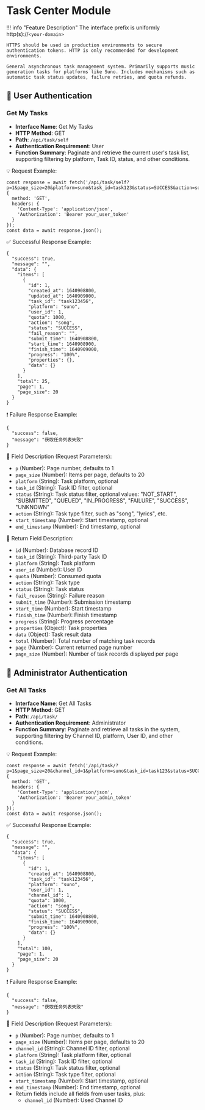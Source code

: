 # Task Center Module

!!! info "Feature Description"
    The interface prefix is uniformly http(s)://`<your-domain>`

    HTTPS should be used in production environments to secure authentication tokens. HTTP is only recommended for development environments.

    General asynchronous task management system. Primarily supports music generation tasks for platforms like Suno. Includes mechanisms such as automatic task status updates, failure retries, and quota refunds.

## 🔐 User Authentication

### Get My Tasks

- **Interface Name**: Get My Tasks
- **HTTP Method**: GET
- **Path**: `/api/task/self`
- **Authentication Requirement**: User
- **Function Summary**: Paginate and retrieve the current user's task list, supporting filtering by platform, Task ID, status, and other conditions.

💡 Request Example:

```
const response = await fetch('/api/task/self?p=1&page_size=20&platform=suno&task_id=task123&status=SUCCESS&action=song&start_timestamp=1640908800&end_timestamp=1640995200', {  
  method: 'GET',  
  headers: {  
    'Content-Type': 'application/json',  
    'Authorization': 'Bearer your_user_token'  
  }  
});  
const data = await response.json();
```

✅ Successful Response Example:

```
{  
  "success": true,  
  "message": "",  
  "data": {  
    "items": [  
      {  
        "id": 1,  
        "created_at": 1640908800,  
        "updated_at": 1640909000,  
        "task_id": "task123456",  
        "platform": "suno",  
        "user_id": 1,  
        "quota": 1000,  
        "action": "song",  
        "status": "SUCCESS",  
        "fail_reason": "",  
        "submit_time": 1640908800,  
        "start_time": 1640908900,  
        "finish_time": 1640909000,  
        "progress": "100%",  
        "properties": {},  
        "data": {}  
      }
    ],  
    "total": 25,  
    "page": 1,  
    "page_size": 20  
  }  
}
```

❗ Failure Response Example:

```
{  
  "success": false,  
  "message": "获取任务列表失败"  
}
```

🧾 Field Description (Request Parameters):

- `p` (Number): Page number, defaults to 1
- `page_size` (Number): Items per page, defaults to 20
- `platform` (String): Task platform, optional
- `task_id` (String): Task ID filter, optional
- `status` (String): Task status filter, optional values: "NOT_START", "SUBMITTED", "QUEUED", "IN_PROGRESS", "FAILURE", "SUCCESS", "UNKNOWN"
- `action` (String): Task type filter, such as "song", "lyrics", etc.
- `start_timestamp` (Number): Start timestamp, optional
- `end_timestamp` (Number): End timestamp, optional

🧾 Return Field Description:

- `id` (Number): Database record ID
- `task_id` (String): Third-party Task ID
- `platform` (String): Task platform
- `user_id` (Number): User ID
- `quota` (Number): Consumed quota
- `action` (String): Task type
- `status` (String): Task status
- `fail_reason` (String): Failure reason
- `submit_time` (Number): Submission timestamp
- `start_time` (Number): Start timestamp
- `finish_time` (Number): Finish timestamp
- `progress` (String): Progress percentage
- `properties` (Object): Task properties
- `data` (Object): Task result data
- `total` (Number): Total number of matching task records
- `page` (Number): Current returned page number
- `page_size` (Number): Number of task records displayed per page

## 🔐 Administrator Authentication

### Get All Tasks

- **Interface Name**: Get All Tasks
- **HTTP Method**: GET
- **Path**: `/api/task/`
- **Authentication Requirement**: Administrator
- **Function Summary**: Paginate and retrieve all tasks in the system, supporting filtering by Channel ID, platform, User ID, and other conditions.

💡 Request Example:

```
const response = await fetch('/api/task/?p=1&page_size=20&channel_id=1&platform=suno&task_id=task123&status=SUCCESS&action=song&start_timestamp=1640908800&end_timestamp=1640995200', {  
  method: 'GET',  
  headers: {  
    'Content-Type': 'application/json',  
    'Authorization': 'Bearer your_admin_token'  
  }  
});  
const data = await response.json();
```

✅ Successful Response Example:

```
{  
  "success": true,  
  "message": "",  
  "data": {  
    "items": [  
      {  
        "id": 1,  
        "created_at": 1640908800,  
        "task_id": "task123456",  
        "platform": "suno",  
        "user_id": 1,  
        "channel_id": 1,  
        "quota": 1000,  
        "action": "song",  
        "status": "SUCCESS",  
        "submit_time": 1640908800,  
        "finish_time": 1640909000,  
        "progress": "100%",  
        "data": {}  
      }  
    ],  
    "total": 100,  
    "page": 1,  
    "page_size": 20  
  }  
}
```

❗ Failure Response Example:

```
{  
  "success": false,  
  "message": "获取任务列表失败"  
}
```

🧾 Field Description (Request Parameters):

- `p` (Number): Page number, defaults to 1
- `page_size` (Number): Items per page, defaults to 20
- `channel_id` (String): Channel ID filter, optional
- `platform` (String): Task platform filter, optional
- `task_id` (String): Task ID filter, optional
- `status` (String): Task status filter, optional
- `action` (String): Task type filter, optional
- `start_timestamp` (Number): Start timestamp, optional
- `end_timestamp` (Number): End timestamp, optional
- Return fields include all fields from user tasks, plus:
    - `channel_id` (Number): Used Channel ID